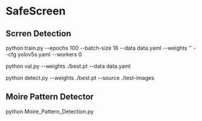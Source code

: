 # SafeScreen
## Scrren Detection
python train.py  --epochs 100 --batch-size 16 --data data.yaml --weights '' --cfg yolov5s.yaml --workers 0

python val.py --weights ./best.pt --data data.yaml

python detect.py --weights ./best.pt --source ./test-images 

## Moire Pattern Detector

python Moire_Pattern_Detection.py
